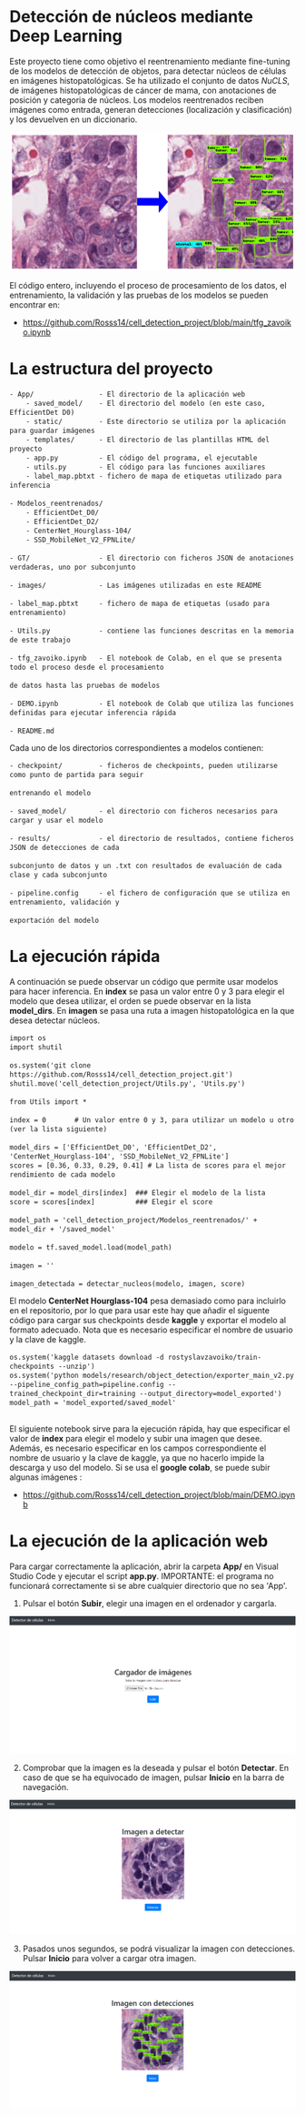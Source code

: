 # Detección de núcleos mediante Deep Learning

Este proyecto tiene como objetivo el reentrenamiento mediante fine-tuning de los modelos de detección de objetos, para detectar núcleos de 
células en imágenes histopatológicas.
Se ha utilizado el conjunto de datos _NuCLS_, de imágenes histopatológicas de cáncer de mama, con anotaciones de posición y categoria de núcleos.
Los modelos reentrenados reciben imágenes como entrada, generan detecciones (localización y clasificación) y los devuelven en un diccionario.

![La pagina de inicio](images/ejemplo.png)

El código entero, incluyendo el proceso de procesamiento de los datos, el entrenamiento, la validación y las pruebas de los modelos se pueden encontrar en:
* https://github.com/Rosss14/cell_detection_project/blob/main/tfg_zavoiko.ipynb
# La estructura del proyecto
    - App/                - El directorio de la aplicación web
        - saved_model/    - El directorio del modelo (en este caso, EfficientDet D0)
        - static/         - Este directorio se utiliza por la aplicación para guardar imágenes
        - templates/      - El directorio de las plantillas HTML del proyecto
        - app.py          - El código del programa, el ejecutable
        - utils.py        - El código para las funciones auxiliares 
        - label_map.pbtxt - fichero de mapa de etiquetas utilizado para inferencia
    
    - Modelos_reentrenados/
        - EfficientDet_D0/
        - EfficientDet_D2/
        - CenterNet_Hourglass-104/
        - SSD_MobileNet_V2_FPNLite/
    
    - GT/                 - El directorio con ficheros JSON de anotaciones verdaderas, uno por subconjunto
    
    - images/             - Las imágenes utilizadas en este README
    
    - label_map.pbtxt     - fichero de mapa de etiquetas (usado para entrenamiento)
    
    - Utils.py            - contiene las funciones descritas en la memoria de este trabajo
    
    - tfg_zavoiko.ipynb   - El notebook de Colab, en el que se presenta todo el proceso desde el procesamiento 
    
    de datos hasta las pruebas de modelos
    
    - DEMO.ipynb          - El notebook de Colab que utiliza las funciones definidas para ejecutar inferencia rápida
    
    - README.md

Cada uno de los directorios correspondientes a modelos contienen:

    - checkpoint/         - ficheros de checkpoints, pueden utilizarse como punto de partida para seguir 
    
    entrenando el modelo
    
    - saved_model/        - el directorio con ficheros necesarios para cargar y usar el modelo
    
    - results/            - el directorio de resultados, contiene ficheros JSON de detecciones de cada 
    
    subconjunto de datos y un .txt con resultados de evaluación de cada clase y cada subconjunto
    
    - pipeline.config     - el fichero de configuración que se utiliza en entrenamiento, validación y 
    
    exportación del modelo

# La ejecución rápida
A continuación se puede observar un código que permite usar modelos para hacer inferencia.
En **index** se pasa un valor entre 0 y 3 para elegir el modelo que desea utilizar, el orden se puede observar en la lista **model_dirs**.
En **imagen** se pasa una ruta a imagen histopatológica en la que desea detectar
núcleos.
``` 
import os
import shutil

os.system('git clone https://github.com/Rosss14/cell_detection_project.git')
shutil.move('cell_detection_project/Utils.py', 'Utils.py')

from Utils import *

index = 0       # Un valor entre 0 y 3, para utilizar un modelo u otro (ver la lista siguiente)

model_dirs = ['EfficientDet_D0', 'EfficientDet_D2', 'CenterNet_Hourglass-104', 'SSD_MobileNet_V2_FPNLite']
scores = [0.36, 0.33, 0.29, 0.41] # La lista de scores para el mejor rendimiento de cada modelo

model_dir = model_dirs[index]  ### Elegir el modelo de la lista 
score = scores[index]          ### Elegir el score

model_path = 'cell_detection_project/Modelos_reentrenados/' + model_dir + '/saved_model'

modelo = tf.saved_model.load(model_path)

imagen = ''

imagen_detectada = detectar_nucleos(modelo, imagen, score)
```
El modelo **CenterNet Hourglass-104** pesa demasiado como para incluirlo en el repositorio, por lo que para usar este hay que añadir el siguente código para cargar sus checkpoints desde **kaggle** y exportar el modelo al formato adecuado. Nota que es necesario especificar el nombre de usuario y la clave de kaggle.
```
os.system('kaggle datasets download -d rostyslavzavoiko/train-checkpoints --unzip')
os.system('python models/research/object_detection/exporter_main_v2.py --pipeline_config_path=pipeline.config --trained_checkpoint_dir=training --output_directory=model_exported')
model_path = 'model_exported/saved_model'
                                                   
```
El siguiente notebook sirve para la ejecución rápida, hay que especificar el valor de **index** para elegir el modelo y subir una imagen que desee. Además, es necesario especificar en los campos correspondiente el nombre de usuario y la clave de kaggle, ya que no hacerlo impide la descarga y uso del modelo. Si se usa el **google colab**, se puede subir algunas imágenes :

* https://github.com/Rosss14/cell_detection_project/blob/main/DEMO.ipynb

# La ejecución de la aplicación web
Para cargar correctamente la aplicación, abrir la carpeta **App/** en Visual Studio Code y ejecutar el script **app.py**.
IMPORTANTE: el programa no funcionará correctamente si se abre cualquier directorio que no sea 'App'.

1. Pulsar el botón **Subir**, elegir una imagen en el ordenador y cargarla.

![La pagina de inicio](images/upload.png)

2. Comprobar que la imagen es la deseada y pulsar el botón **Detectar**. En caso de que se ha equivocado de imagen, pulsar 
**Inicio** en la barra de navegación.

![La pagina de inicio](images/inicio.png)

3. Pasados unos segundos, se podrá visualizar la imagen con detecciones. Pulsar **Inicio** para volver a cargar otra imagen.

![La pagina de inicio](images/detection.png)
